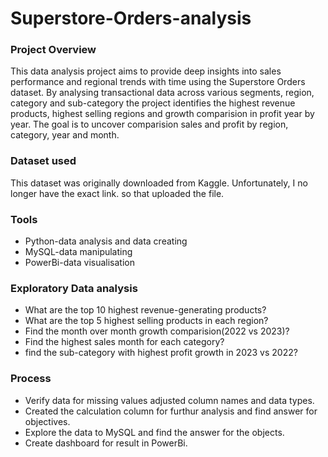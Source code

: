 # Superstore-Orders-analysis

### Project Overview

This data analysis project aims to provide deep insights into sales performance and regional trends with time using the 
Superstore Orders dataset. By analysing transactional data across various segments, region, category and sub-category the
project identifies the highest revenue products, highest selling regions and growth comparision in profit year by year.
The goal is to uncover comparision sales and profit by region, category, year and month.

### Dataset used 
This dataset was originally downloaded from Kaggle. Unfortunately, I no longer have the exact link. so that uploaded the 
file.

### Tools

- Python-data analysis and  data creating
- MySQL-data manipulating
- PowerBi-data visualisation

### Exploratory Data analysis

- What are the top 10 highest revenue-generating products?
- What are the top 5 highest selling products in each region?
- Find the month over month growth comparision(2022 vs 2023)?
- Find the highest sales month for each category?
- find the sub-category with highest profit growth in 2023 vs 2022?

### Process

- Verify data for missing values adjusted column names and data types.
- Created the calculation column for furthur analysis and find answer for objectives.
- Explore the data to MySQL and find the answer for the objects.
- Create dashboard for result in PowerBi.






